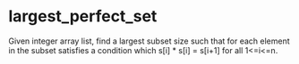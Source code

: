 # largest_perfect_set
Given integer array list, find a largest subset size such that for each element in the subset satisfies a condition which s[i] * s[i] = s[i+1] for all 1&lt;=i&lt;=n.
